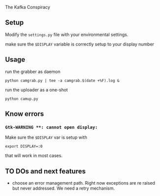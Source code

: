 
The Kafka Conspiracy


## Setup

Modify the `settings.py` file with your environmental settings.

make sure the `$DISPLAY` variable is correctly setup to your display number


## Usage

run the grabber as daemon

	python camgrab.py | tee -a camgrab.$(date +%F).log &

run the uploader as a one-shot

	python camup.py



## Know errors

### `Gtk-WARNING **: cannot open display:`

Make sure the `$DISPLAY` var is setup with

	export DISPLAY=:0

that will work in most cases.


## TO DOs and next features

- choose an error management path. Right now exceptions are re raised but never addressed. We need a retry mechanism.

